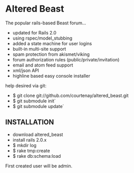 Altered Beast
=============

The popular rails-based Beast forum...

- updated for Rails 2.0
- using rspec/model_stubbing
- added a state machine for user logins
- built-in multi-site support
- spam protection from akismet/viking
- forum authorization rules (public/private/invitation)
- email and atom feed support
- xml/json API
- highline based easy console installer

help desired via git:

- $ git clone git://github.com/courtenay/altered_beast.git
- $ git submodule init`
- $ git submodule update`

INSTALLATION
------------

- download altered_beast
- install rails 2.0.x
- $ mkdir log
- $ rake tmp:create
- $ rake db:schema:load

First created user will be admin.
